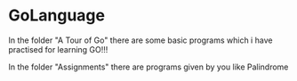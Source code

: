 # GoLanguage
In the folder "A Tour of Go" there are some basic programs which i have practised for learning GO!!!

In the folder "Assignments" there are programs given by you like Palindrome
